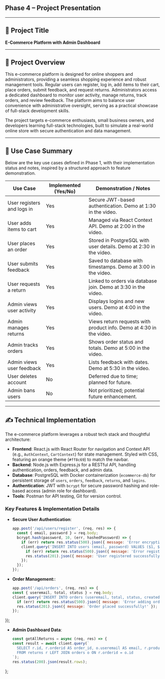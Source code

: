 ## Phase 4 – Project Presentation


---

## 🎯 Project Title

**E-Commerce Platform with Admin Dashboard**

---

## 📝 Project Overview

This e-commerce platform is designed for online shoppers and administrators, providing a seamless shopping experience and robust management tools. Regular users can register, log in, add items to their cart, place orders, submit feedback, and request returns. Administrators access a dedicated dashboard to monitor user activity, manage returns, track orders, and review feedback. The platform aims to balance user convenience with administrative oversight, serving as a practical showcase of full-stack development skills.

The project targets e-commerce enthusiasts, small business owners, and developers learning full-stack technologies, built to simulate a real-world online store with secure authentication and data management.

---

## 📌 Use Case Summary

Below are the key use cases defined in Phase 1, with their implementation status and notes, inspired by a structured approach to feature demonstration.

| Use Case                          | Implemented (Yes/No) | Demonstration / Notes                                                                 |
|-----------------------------------|----------------------|---------------------------------------------------------------------------------------|
| User registers and logs in        | Yes                  | Secure JWT-based authentication. Demo at 1:30 in the video.                          |
| User adds items to cart           | Yes                  | Managed via React Context API. Demo at 2:00 in the video.                            |
| User places an order              | Yes                  | Stored in PostgreSQL with user details. Demo at 2:30 in the video.                   |
| User submits feedback             | Yes                  | Saved to database with timestamps. Demo at 3:00 in the video.                        |
| User requests a return            | Yes                  | Linked to orders via database join. Demo at 3:30 in the video.                       |
| Admin views user activity         | Yes                  | Displays logins and new users. Demo at 4:00 in the video.                           |
| Admin manages returns             | Yes                  | Views return requests with product info. Demo at 4:30 in the video.                  |
| Admin tracks orders               | Yes                  | Shows order status and totals. Demo at 5:00 in the video.                           |
| Admin views user feedback         | Yes                  | Lists feedback with dates. Demo at 5:30 in the video.                               |
| User deletes account              | No                   | Deferred due to time; planned for future.                                           |
| Admin bans users                  | No                   | Not prioritized; potential future enhancement.                                      |

---

## ✍️ Technical Implementation

The e-commerce platform leverages a robust tech stack and thoughtful architecture:

- **Frontend**: React.js with React Router for navigation and Context API (e.g., `AuthContext`, `CartContext`) for state management. Styled with CSS, featuring an orange theme (`#ff8c69`) to match the navbar.
- **Backend**: Node.js with Express.js for a RESTful API, handling authentication, orders, feedback, and admin data.
- **Database**: PostgreSQL with Docker containerization (`ecommerce-db`) for persistent storage of `users`, `orders`, `feedback`, `returns`, and `logins`.
- **Authentication**: JWT with `bcrypt` for secure password hashing and role-based access (admin role for dashboard).
- **Tools**: Postman for API testing, Git for version control.

### Key Features & Implementation Details
- **Secure User Authentication**:
  ```javascript
  app.post('/api/users/register', (req, res) => {
    const { email, password } = req.body;
    bcrypt.hash(password, 10, (err, hashedPassword) => {
      if (err) return res.status(500).json({ message: 'Error encrypting password' });
      client.query('INSERT INTO users (email, password) VALUES ($1, $2)', [email, hashedPassword], (err) => {
        if (err) return res.status(500).json({ message: 'Error registering user' });
        res.status(201).json({ message: 'User registered successfully!' });
      });
    });
  });
- **Order Management:**:
  ```javascript
  app.post('/api/orders', (req, res) => {
  const { useremail, total, status } = req.body;
  client.query('INSERT INTO orders (useremail, total, status, createdat) VALUES ($1, $2, $3, NOW())', [useremail, total, status], (err) => {
    if (err) return res.status(500).json({ message: 'Error adding order' });
    res.status(201).json({ message: 'Order placed successfully!' });
  });
});  
- **Admin Dashboard Data**:
  ```javascript
  const getAllReturns = async (req, res) => {
  const result = await client.query(`
    SELECT r.id, r.orderid AS order_id, o.useremail AS email, r.productname, r.reason, r.status, r.createdat AS return_date 
    FROM returns r LEFT JOIN orders o ON r.orderid = o.id
  `);
  res.status(200).json(result.rows);
};  

  
